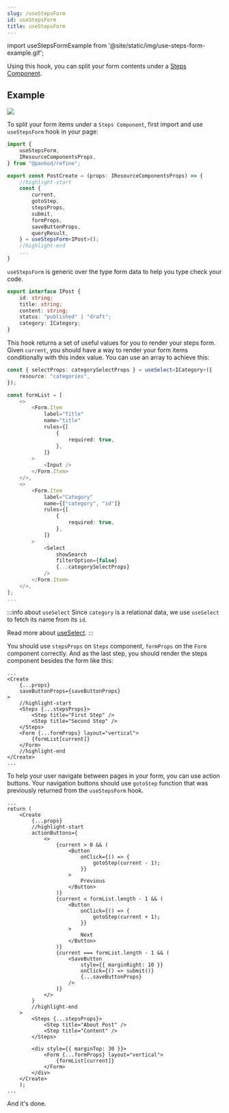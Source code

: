 ```yaml
---
slug: /useStepsForm
id: useStepsForm
title: useStepsForm
---
```


import useStepsFormExample from '@site/static/img/use-steps-form-example.gif';

Using this hook, you can split your form contents under a [Steps Component](https://ant.design/components/steps/).

## Example

<div style={{textAlign: "center"}}>
    <img src={useStepsFormExample} />
</div>

To split your form items under a `Steps Component`, first import and use `useStepsForm` hook in your page:

```ts title="src/pages/posts/create.tsx"
import {
    useStepsForm,
    IResourceComponentsProps,
} from "@pankod/refine";

export const PostCreate = (props: IResourceComponentsProps) => {
    //highlight-start
    const {
        current,
        gotoStep,
        stepsProps,
        submit,
        formProps,
        saveButtonProps,
        queryResult,
    } = useStepsForm<IPost>();
    //highlight-end
    ...
}
```

`useStepsForm` is generic over the type form data to help you type check your code. 

```ts title="src/interfaces/IPost.d.ts"
export interface IPost {
    id: string;
    title: string;
    content: string;
    status: "published" | "draft";
    category: ICategory;
}
```

This hook returns a set of useful values for you to render your steps form. Given `current`, you should have a way to render your form items conditionally with this index value. You can use an array to achieve this: 

```ts
const { selectProps: categorySelectProps } = useSelect<ICategory>({
    resource: "categories",
});

const formList = [
    <>
        <Form.Item
            label="Title"
            name="title"
            rules={[
                {
                    required: true,
                },
            ]}
        >
            <Input />
        </Form.Item>
    </>,
    <>
        <Form.Item
            label="Category"
            name={["category", "id"]}
            rules={[
                {
                    required: true,
                },
            ]}
        >
            <Select
                showSearch
                filterOption={false}
                {...categorySelectProps}
            />
        </Form.Item>
    </>,
];
...
```
:::info about `useSelect`
Since `category` is a relational data, we use `useSelect` to fetch its name from its `id`.

Read more about [useSelect](useSelect.md).
:::

You should use `stepsProps` on `Steps` component, `formProps` on the `Form` component correctly. And as the last step, you should render the steps component besides the form like this:

```tsx
...
<Create
    {...props}
    saveButtonProps={saveButtonProps}
>
    //highlight-start
    <Steps {...stepsProps}>
        <Step title="First Step" />
        <Step title="Second Step" />
    </Steps>
    <Form {...formProps} layout="vertical">
        {formList[current]}
    </Form>
    //highlight-end
</Create>
...
```

To help your user navigate between pages in your form, you can use action buttons. Your navigation buttons should use `gotoStep` function that was previously returned from the `useStepsForm` hook.

```tsx
...
return (
    <Create
        {...props}
        //highlight-start
        actionButtons={
            <>
                {current > 0 && (
                    <Button
                        onClick={() => {
                            gotoStep(current - 1);
                        }}
                    >
                        Previous
                    </Button>
                )}
                {current < formList.length - 1 && (
                    <Button
                        onClick={() => {
                            gotoStep(current + 1);
                        }}
                    >
                        Next
                    </Button>
                )}
                {current === formList.length - 1 && (
                    <SaveButton
                        style={{ marginRight: 10 }}
                        onClick={() => submit()}
                        {...saveButtonProps}
                    />
                )}
            </>
        }
        //highlight-end
    >
        <Steps {...stepsProps}>
            <Step title="About Post" />
            <Step title="Content" />
        </Steps>

        <div style={{ marginTop: 30 }}>
            <Form {...formProps} layout="vertical">
                {formList[current]}
            </Form>
        </div>
    </Create>
    );
...
```

And it's done.
